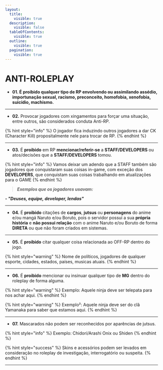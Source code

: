 ```yaml
---
layout:
  title:
    visible: true
  description:
    visible: false
  tableOfContents:
    visible: true
  outline:
    visible: true
  pagination:
    visible: true
---
```


# ANTI-ROLEPLAY

* **01. É proibido qualquer tipo de RP envolvendo ou assimilando assédio, importunação sexual, racismo, preconceito, homofobia, xenofobia, suicídio, machismo.**

***

* **02.** Provocar jogadores com xingamentos para forçar uma situação, entre outros, são considerados conduta Anti-RP.

{% hint style="info" %}
O jogador fica induzindo outros jogadores a dar CK (Character Kill) propositalmente nele para trocar de RP.
{% endhint %}

***

* **03.** É **proibido** em RP **mencionar/referir-se** a **STAFF/DEVELOPERS** ou atos/decisões que a **STAFF/DEVELOPERS** tomou.

{% hint style="info" %}
Vamos deixar um adendo que a STAFF também são jogadores que conquistaram suas coisas in-game, com exceção dos **DEVELOPERS**, que conquistam suas coisas trabalhando em atualizações para o GAME
{% endhint %}

> _**Exemplos que os jogadores usavam:**_

_**- "Deuses, equipe, developer, lendas"**_

***

* **04.** É **proibido** citações de **cargos**, **jutsus** ou **personagens** do anime e/ou mangá Naruto e/ou Boruto, pois o servidor possui a sua **própria história** e **não possui relação** com o anime Naruto e/ou Boruto de forma **DIRETA** ou que não foram criados em sistemas.

***

* **05.** É **proibido** citar qualquer coisa relacionada ao OFF-RP dentro do jogo.

{% hint style="warning" %}
Nome de políticos, jogadores de qualquer esporte, cidades, estados, países, musicas atuais.
{% endhint %}

***

* **06.** É **proibido** mencionar ou insinuar qualquer tipo de **MG** dentro do roleplay de forma alguma.

{% hint style="warning" %}
Exemplo: Aquele ninja deve ser telepata para nos achar aqui.
{% endhint %}

{% hint style="warning" %}
Exemplo²: Aquele ninja deve ser do clã Yamanaka para saber que estamos aqui.
{% endhint %}

***

* **07.** Mascarados não podem ser reconhecidos por aparências de jutsus.

{% hint style="info" %}
Exemplo: Chidori/Arashi Onix ou Shiden
{% endhint %}

{% hint style="success" %}
Skins e acessórios podem ser levados em consideração no roleplay de investigação, interrogatório ou suspeita.
{% endhint %}

***
